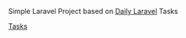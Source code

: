 Simple Laravel Project based on <a href="https://www.youtube.com/channel/UCTuplgOBi6tJIlesIboymGA">Daily Laravel</a> Tasks

<a href="https://laraveldaily.com/test-junior-laravel-developer-sample-project/">Tasks</a>
